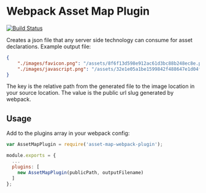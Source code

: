 # Webpack Asset Map Plugin

[![Build Status](https://travis-ci.org/mtscout6/asset-map-webpack-plugin.svg?branch=master)](https://travis-ci.org/mtscout6/asset-map-webpack-plugin)

Creates a json file that any server side technology can consume for asset declarations. Example output file:

``` json
{
    "./images/favicon.png": "/assets/8f6f13d598e912ac61d3bc88b248ec8e.png",
    "./images/javascript.png": "/assets/32e1e05a1be1599842f488647e1d04f0.png"
}
```

The key is the relative path from the generated file to the image location in your source location. The value is the public url slug generated by webpack.

## Usage

Add to the plugins array in your webpack config:

``` javascript
var AssetMapPlugin = require('asset-map-webpack-plugin');

module.exports = {
  ...
  plugins: [
    new AssetMapPlugin(publicPath, outputFilename)
  ]
};
```
